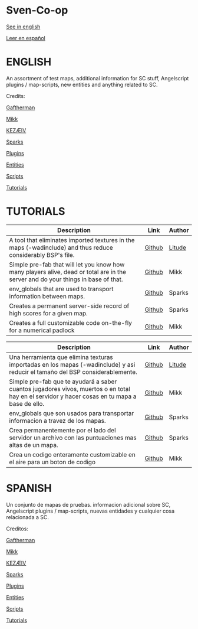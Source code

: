 # Sven-Co-op

[See in english](#english)

[Leer en español](#spanish)

# ENGLISH

An assortment of test maps, additional information for SC stuff, Angelscript plugins / map-scripts, new entities and anything related to SC.

Credits:

[Gaftherman](https://github.com/Gaftherman)

[Mikk](https://github.com/Mikk155)

[KEZÆIV]()

[Sparks]()

[Plugins](#plugins)

[Entities](#Entities)

[Scripts](#Scripts)

[Tutorials](#Tutorials)

# TUTORIALS

Description | Link | Author
------------|------|-------
A tool that eliminates imported textures in the maps (-wadinclude) and thus reduce considerably BSP's file. | [Github](https://github.com/Mikk155/Sven-Co-op/blob/main/texts/un%20embed%20BSP%20Textures.md) | [Litude](https://github.com/Litude/BSPTexRM)
Simple pre-fab that will let you know how many players alive, dead or total are in the server and do your things in base of that. | [Github](https://github.com/Mikk155/Sven-Co-op/blob/main/texts/get%20number%20of%20players.md) | Mikk
env_globals that are used to transport information between maps. | [Github](https://github.com/Mikk155/Sven-Co-op/blob/main/texts/env_global.md) | Sparks
Creates a permanent server-side record of high scores for a given map. | [Github](https://github.com/Mikk155/Sven-Co-op/blob/main/texts/Store%20Score.md) | Sparks
Creates a full customizable code on-the-fly for a numerical padlock | [Github](https://github.com/Mikk155/Sven-Co-op/blob/main/texts/Numerical%20Padlock.md) | Mikk

Description | Link | Author
------------|------|-------
Una herramienta que elimina texturas importadas en los mapas (-wadinclude) y asi reducir el tamaño del BSP considerablemente. | [Github](https://github.com/Mikk155/Sven-Co-op/blob/main/texts/un%20embed%20BSP%20Textures.md) | [Litude](https://github.com/Litude/BSPTexRM)
Simple pre-fab que te ayudará a saber cuantos jugadores vivos, muertos o en total hay en el servidor y hacer cosas en tu mapa a base de ello. | [Github](https://github.com/Mikk155/Sven-Co-op/blob/main/texts/get%20number%20of%20players.md) | Mikk
env_globals que son usados para transportar informacion a travez de los mapas. | [Github](https://github.com/Mikk155/Sven-Co-op/blob/main/texts/env_global.md) | Sparks
Crea permanentemente por el lado del servidor un archivo con las puntuaciones mas altas de un mapa. | [Github](https://github.com/Mikk155/Sven-Co-op/blob/main/texts/Store%20Score.md) | Sparks
Crea un codigo enteramente customizable en el aire para un boton de codigo | [Github](https://github.com/Mikk155/Sven-Co-op/blob/main/texts/Numerical%20Padlock.md) | Mikk

# SPANISH

Un conjunto de mapas de pruebas. informacion adicional sobre SC, Angelscript plugins / map-scripts, nuevas entidades y cualquier cosa relacionada a SC.

Creditos:

[Gaftherman](https://github.com/Gaftherman)

[Mikk](https://github.com/Mikk155)

[KEZÆIV]()

[Sparks]()

[Plugins](#plugins-spanish)

[Entities](#Entities-spanish)

[Scripts](#Scripts-spanish)

[Tutorials](#Tutorials-spanish)